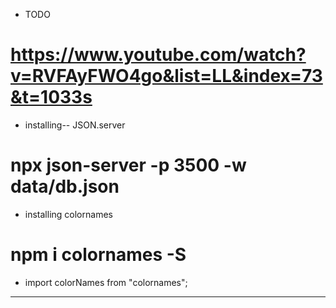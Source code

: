 - TODO
#    https://www.youtube.com/watch?v=RVFAyFWO4go&list=LL&index=73&t=1033s 

- installing-- JSON.server
# npx json-server -p 3500 -w data/db.json

- installing colornames
# npm i colornames -S
- import colorNames from "colornames";

- --